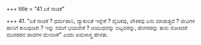 +++
title = "41 ಏಕೆ ನಾಚಿಕೆ"

+++
41. "ಏಕೆ ನಾಚಿಕೆ ? ಧರ್ಮಹಾನಿ, ವ್ಯಾಕುಲತೆ ಇನ್ನೇಕೆ ? ವೈದಿಕವು, ಲೌಕಿಕವು ಏನು ಮಾಡುತ್ತವೆ ? ಜೀವಿಗಳ ಹಾನಿಗೆ ಕುಲವುಂಟೇ ? ಇನ್ನು ನಮಗೆ ಭಯವೇಕೆ ? ಆಯುಧವನ್ನು ಬಿಟ್ಟವರನ್ನು, ಹೆಂಗಸರನ್ನು ತಾನು ಸೋಕಿದರೆ  ಮುರಹರನ ಪಾದಗಳ ಮೇಲಾಣೆ" ಎಂದು ಅಮಳಾಸ್ತ್ರ ಹೇಳಿತು.